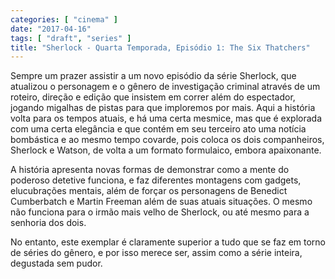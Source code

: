```yaml
---
categories: [ "cinema" ]
date: "2017-04-16"
tags: [ "draft", "series" ]
title: "Sherlock - Quarta Temporada, Episódio 1: The Six Thatchers"
---
```

Sempre um prazer assistir a um novo episódio da série Sherlock, que
atualizou o personagem e o gênero de investigação criminal através
de um roteiro, direção e edição que insistem em correr além do
espectador, jogando migalhas de pistas para que imploremos por mais. Aqui
a história volta para os tempos atuais, e há uma certa mesmice, mas
que é explorada com uma certa elegância e que contém em seu terceiro
ato uma notícia bombástica e ao mesmo tempo covarde, pois coloca os
dois companheiros, Sherlock e Watson, de volta a um formato formulaico,
embora apaixonante.

A história apresenta novas formas de demonstrar como a mente do poderoso
detetive funciona, e faz diferentes montagens com gadgets, elucubrações
mentais, além de forçar os personagens de Benedict Cumberbatch e Martin
Freeman além de suas atuais situações. O mesmo não funciona para o
irmão mais velho de Sherlock, ou até mesmo para a senhoria dos dois.

No entanto, este exemplar é claramente superior a tudo que se faz em
torno de séries do gênero, e por isso merece ser, assim como a série
inteira, degustada sem pudor.
